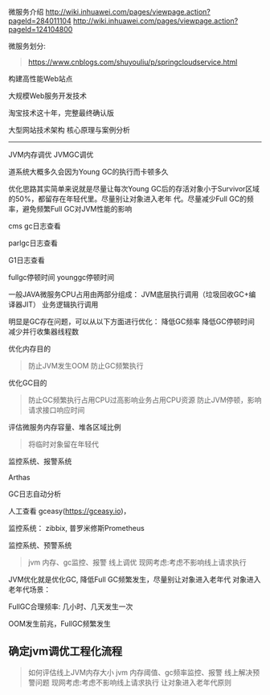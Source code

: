 
微服务介绍
http://wiki.inhuawei.com/pages/viewpage.action?pageId=284011104
http://wiki.inhuawei.com/pages/viewpage.action?pageId=124104800


微服务划分:
>https://www.cnblogs.com/shuyouliu/p/springcloudservice.html



构建高性能Web站点

大规模Web服务开发技术

淘宝技术这十年，完整最终确认版

大型网站技术架构 核心原理与案例分析

------------------------------------------------------------------------------------






JVM内存调优
JVMGC调优









道系统大概多久会因为Young GC的执行而卡顿多久


优化思路其实简单来说就是尽量让每次Young GC后的存活对象小于Survivor区域的50%，都留存在年轻代里。尽量别让对象进入老年 代。尽量减少Full GC的频率，避免频繁Full GC对JVM性能的影响

cms gc日志查看


parlgc日志查看

G1日志查看

fullgc停顿时间
younggc停顿时间




一般JAVA微服务CPU占用由两部分组成：
JVM底层执行调用（垃圾回收GC+编译器JIT）
业务逻辑执行调用



明显是GC存在问题，可以从以下方面进行优化：
降低GC频率
降低GC停顿时间
减少并行收集器线程数




优化内存目的
> 防止JVM发生OOM
> 防止GC频繁执行


优化GC目的
> 防止GC频繁执行占用CPU过高影响业务占用CPU资源
> 防止JVM停顿，影响请求接口响应时间


评估微服务内存容量、堆各区域比例
> 将临时对象留在年轻代



监控系统、报警系统



Arthas

GC日志自动分析

人工查看
gceasy(https://gceasy.io)，





监控系统： zibbix, 普罗米修斯Prometheus








监控系统、预警系统

> jvm 内存、gc监控、报警
> 线上调优
现网考虑:考虑不影响线上请求执行



JVM优化就是优化GC, 降低Full GC频繁发生，尽量别让对象进入老年代
对象进入老年代场景：


FullGC合理频率: 几小时、几天发生一次


OOM发生前兆，FullGC频繁发生






确定jvm调优工程化流程
------------------------------------------------
> 如何评估线上JVM内存大小
> jvm 内存阈值、gc频率监控、报警
> 线上解决预警问题
现网考虑:考虑不影响线上请求执行
让对象进入老年代原则


